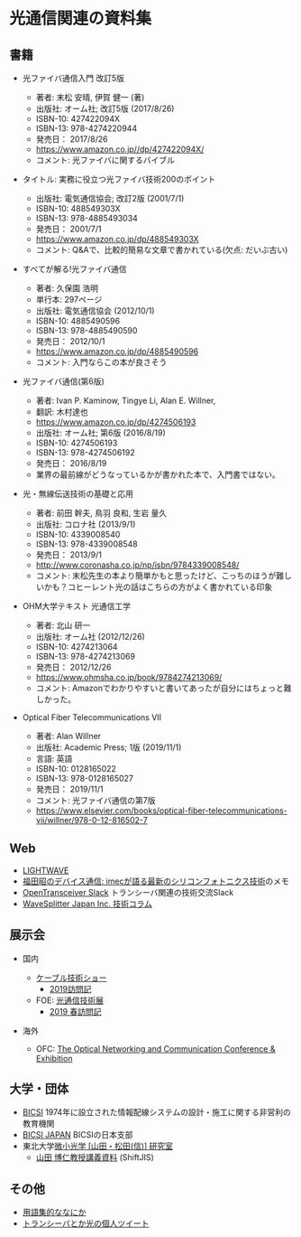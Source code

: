 # 光通信関連の資料集

## 書籍

* 光ファイバ通信入門 改訂5版
  * 著者: 末松 安晴, 伊賀 健一 (著)
  * 出版社: オーム社; 改訂5版 (2017/8/26)
  * ISBN-10: 427422094X
  * ISBN-13: 978-4274220944
  * 発売日： 2017/8/26
  * https://www.amazon.co.jp//dp/427422094X/
  * コメント: 光ファイバに関するバイブル

* タイトル: 実務に役立つ光ファイバ技術200のポイント
  * 出版社: 電気通信協会; 改訂2版 (2001/7/1)
  * ISBN-10: 488549303X
  * ISBN-13: 978-4885493034
  * 発売日： 2001/7/1
  * https://www.amazon.co.jp/dp/488549303X
  * コメント: Q&Aで、比較的簡易な文章で書かれている(欠点: だいぶ古い)

* すべてが解る!光ファイバ通信
  * 著者: 久保園 浩明 
  * 単行本: 297ページ
  * 出版社: 電気通信協会 (2012/10/1)
  * ISBN-10: 4885490596
  * ISBN-13: 978-4885490590
  * 発売日： 2012/10/1
  * https://www.amazon.co.jp/dp/4885490596
  * コメント: 入門ならこの本が良さそう

* 光ファイバ通信(第6版)
  * 著者: Ivan P. Kaminow, Tingye Li, Alan E. Willner,
  * 翻訳: 木村達也
  * https://www.amazon.co.jp/dp/4274506193
  * 出版社: オーム社; 第6版 (2016/8/19)
  * ISBN-10: 4274506193
  * ISBN-13: 978-4274506192
  * 発売日： 2016/8/19
  * 業界の最前線がどうなっているかが書かれた本で、入門書ではない。

* 光・無線伝送技術の基礎と応用
  * 著者: 前田 幹夫, 鳥羽 良和, 生岩 量久
  * 出版社: コロナ社 (2013/9/1)
  * ISBN-10: 4339008540
  * ISBN-13: 978-4339008548
  * 発売日： 2013/9/1
  * http://www.coronasha.co.jp/np/isbn/9784339008548/
  * コメント: 末松先生の本より簡単かもと思ったけど、こっちのほうが難しいかも？コヒーレント光の話はこちらの方がよく書かれている印象


* OHM大学テキスト 光通信工学
  * 著者: 北山 研一
  * 出版社: オーム社 (2012/12/26)
  * ISBN-10: 4274213064
  * ISBN-13: 978-4274213069
  * 発売日： 2012/12/26
  * https://www.ohmsha.co.jp/book/9784274213069/
  * コメント: Amazonでわかりやすいと書いてあったが自分にはちょっと難しかった。

* Optical Fiber Telecommunications VII
  * 著者: Alan Willner
  * 出版社: Academic Press; 1版 (2019/11/1)
  * 言語: 英語
  * ISBN-10: 0128165022
  * ISBN-13: 978-0128165027
  * 発売日： 2019/11/1
  * コメント: 光ファイバ通信の第7版
  * https://www.elsevier.com/books/optical-fiber-telecommunications-vii/willner/978-0-12-816502-7

## Web

* [LIGHTWAVE](https://www.lightwaveonline.com)
* [福田昭のデバイス通信: imecが語る最新のシリコンフォトニクス技術](2019_imec_si_photo.md)のメモ
* [OpenTransceiver Slack](https://transceiver.slack.com/join/shared_invite/enQtNTU0MjE2MzMxNjY3LWZlYjA1ZGVlZjNhMjU0NGVhZmUyYmIwNjk0MWExNjI0NjU2YjJkMDRmMGFhM2MyYTMyNDY3NTJkMWJkYTI5OGU) トランシーバ関連の技術交流Slack
* [WaveSplitter Japan Inc. 技術コラム](http://www.wavesplitter.jp/index.php/191)


## 展示会

* 国内

  * [ケーブル技術ショー](https://www.catv-f.com/outline/)
    * [2019訪問記](https://twitter.com/hiroysato/status/1141249541515010048?s=20)
  * FOE: [光通信技術展](https://www.foe.jp/ja-jp.html)
    * [2019 春訪問記](https://twitter.com/hiroysato/status/1151843319305011200?s=20)

* 海外
  * OFC: [The Optical Networking and Communication Conference & Exhibition](https://www.ofcconference.org/en-us/home/)

## 大学・団体

* [BICSI](https://www.bicsi.org) 1974年に設立された情報配線システムの設計・施工に関する非営利の教育機関
* [BICSI JAPAN](https://www.bicsi.jp) BICSIの日本支部
* 東北大学[微小光学 [山田・松田(信)] 研究室](https://www.ecei.tohoku.ac.jp/ecei_web/Laboratory/yamada_j_index.html)
  * [山田 博仁教授講義資料](http://www5a.biglobe.ne.jp/~babe/) (ShiftJIS)

## その他

* [用語集的ななにか](cabling.md)
* [トランシーバとか光の個人ツイート](https://twitter.com/hiroysato/status/1093468464201617408?s=20)
